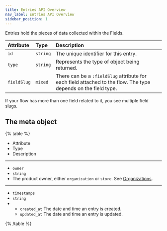 ```yaml
---
title: Entries API Overview
nav_label: Entries API Overview
sidebar_position: 1
---
```


Entries hold the pieces of data collected within the Fields.

| Attribute | Type | Description |
| :--- | :--- | :--- |
| `id` | `string` | The unique identifier for this entry. |
| `type` | `string` | Represents the type of object being returned. |
| `fieldSlug` | `mixed` | There can be a `:fieldSlug` attribute for each field attached to the flow. The type depends on the field type. |

If your flow has more than one field related to it, you see multiple field slugs.

## The meta object

{% table %}
* Attribute
* Type
* Description
---
*
  `owner`
*
  `string`
*
  The product owner,  either `organization` or `store`. See [Organizations](/docs/organizations/overview).

---
*
   `timestamps`
*
   `string`
*
   * `created_at` The date and time an entry is created.
   * `updated_at` The date and time an entry is updated.
   
{% /table %}
